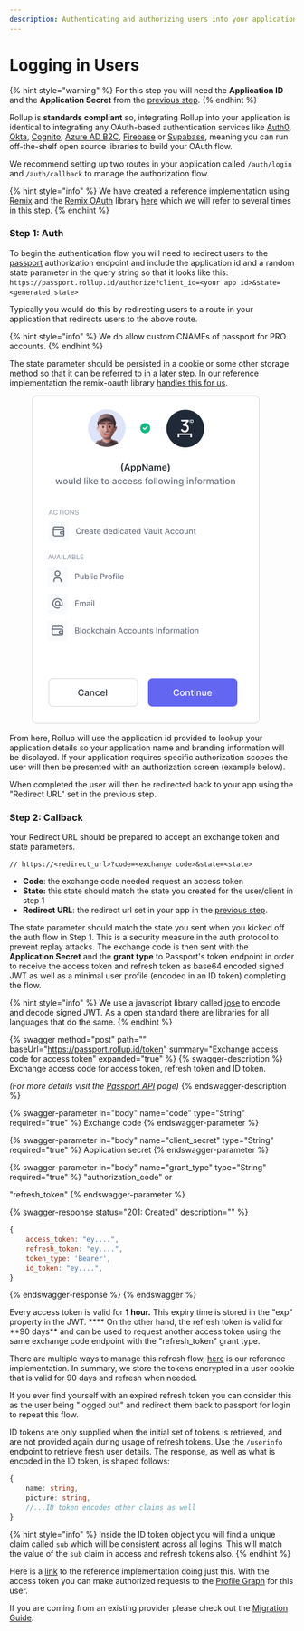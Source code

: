 ```yaml
---
description: Authenticating and authorizing users into your application.
---
```


# Logging in Users

{% hint style="warning" %}
For this step you will need the **Application ID** and the **Application Secret** from the [previous step](create-an-application.md).
{% endhint %}

Rollup is **standards compliant** so, integrating Rollup into your application is identical to integrating any OAuth-based authentication services like [Auth0](https://auth0.com/), [Okta](https://auth0.com/), [Cognito](https://aws.amazon.com/cognito/), [Azure AD B2C](https://azure.microsoft.com/en-us/services/active-directory/external-identities/b2c/#overview), [Firebase](https://firebase.google.com/) or [Supabase](https://supabase.com/), meaning you can run off-the-shelf open source libraries to build your OAuth flow.

We recommend setting up two routes in your application called `/auth/login` and `/auth/callback` to manage the authorization flow.

{% hint style="info" %}
We have created a reference implementation using [Remix](https://remix.run/) and the [Remix OAuth](https://github.com/sergiodxa/remix-auth) library [here](https://github.com/rollupid/rollupid/tree/main/apps/profile/app/routes/auth) which we will refer to several times in this step.
{% endhint %}

### Step 1: Auth

To begin the authentication flow you will need to redirect users to the [passport](../platform/passport.md) authorization endpoint and include the application id and a random state parameter in the query string so that it looks like this: `https://passport.rollup.id/authorize?client_id=<your app id>&state=<generated state>`

Typically you would do this by redirecting users to a route in your application that redirects users to the above route.&#x20;

{% hint style="info" %}
We do allow custom CNAMEs of passport for PRO accounts.&#x20;
{% endhint %}

The state parameter should be persisted in a cookie or some other storage method so that it can be referred to in a later step. In our reference implementation the remix-oauth library [handles this for us](../../apps/profile/app/routes/auth/index.tsx).

<figure><img src="../.gitbook/assets/13.png" alt=""><figcaption></figcaption></figure>

From here, Rollup will use the application id provided to lookup your application details so your application name and branding information will be displayed. If your application requires specific authorization scopes the user will then be presented with an authorization screen (example below).

When completed the user will then be redirected back to your app using the "Redirect URL" set in the previous step.

### Step 2: Callback

Your Redirect URL should be prepared to accept an exchange token and state parameters.&#x20;

```
// https://<redirect_url>?code=<exchange code>&state=<state>
```

- **Code**: the exchange code needed request an access token
- **State:** this state should match the state you created for the user/client in step 1
- **Redirect URL**: the redirect url set in your app in the [previous step](create-an-application.md).

The state parameter should match the state you sent when you kicked off the auth flow in Step 1. This is a security measure in the auth protocol to prevent replay attacks. The exchange code is then sent with the **Application Secret** and the **grant type** to Passport's token endpoint in order to receive the access token and refresh token as base64 encoded signed JWT as well as a minimal user profile (encoded in an ID token) completing the flow.

{% hint style="info" %}
We use a javascript library called [jose](https://www.npmjs.com/package/jose) to encode and decode signed JWT. As a open standard there are libraries for all languages that do the same.
{% endhint %}

{% swagger method="post" path="" baseUrl="https://passport.rollup.id/token" summary="Exchange access code for access token" expanded="true" %}
{% swagger-description %}
Exchange access code for access token, refresh token and ID token.

_(For more details visit the_ [_Passport API_](../platform/passport.md) _page)_
{% endswagger-description %}

{% swagger-parameter in="body" name="code" type="String" required="true" %}
Exchange code
{% endswagger-parameter %}

{% swagger-parameter in="body" name="client_secret" type="String" required="true" %}
Application secret
{% endswagger-parameter %}

{% swagger-parameter in="body" name="grant_type" type="String" required="true" %}
"authorization_code" or&#x20;

"refresh_token"
{% endswagger-parameter %}

{% swagger-response status="201: Created" description="" %}

```javascript
{
    access_token: "ey....",
    refresh_token: "ey....",
    token_type: 'Bearer',
    id_token: "ey....",
}
```

{% endswagger-response %}
{% endswagger %}

Every access token is valid for **1 hour.** This expiry time is stored in the "exp" property in the JWT. \***\* On the other hand, the refresh token is valid for **90 days\*\* and can be used to request another access token using the same exchange code endpoint with the "refresh_token" grant type.&#x20;

There are multiple ways to manage this refresh flow, [here](../../apps/profile/app/utils/session.server.tsx#L52) is our reference implementation. In summary, we store the tokens encrypted in a user cookie that is valid for 90 days and refresh when needed.

If you ever find yourself with an expired refresh token you can consider this as the user being "logged out" and redirect them back to passport for login to repeat this flow.

ID tokens are only supplied when the initial set of tokens is retrieved, and are not provided again during usage of refresh tokens. Use the `/userinfo` endpoint to retrieve fresh user details. The response, as well as what is encoded in the ID token, is shaped follows:

```typescript
{
    name: string,
    picture: string,
    //...ID token encodes other claims as well
}
```

{% hint style="info" %}
Inside the ID token object you will find a unique claim called `sub` which will be consistent across all logins. This will match the value of the `sub` claim in access and refresh tokens also.
{% endhint %}

Here is a [link](../../apps/profile/app/routes/auth/callback.tsx) to the reference implementation doing just this. With the access token you can make authorized requests to the [Profile Graph](../platform/profile-graph.md) for this user.

If you are coming from an existing provider please check out the [Migration Guide](../advanced/migration-guide.md).
